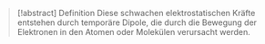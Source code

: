 > [!abstract] Definition
>  Diese schwachen elektrostatischen Kräfte entstehen durch temporäre Dipole, die durch die Bewegung der Elektronen in den Atomen oder Molekülen verursacht werden.